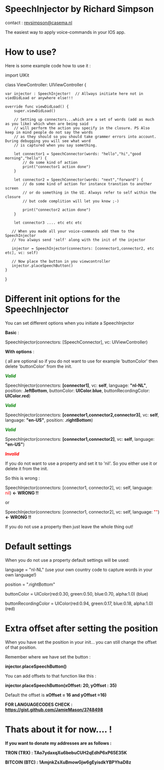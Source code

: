 # SpeechInjector by Richard Simpson 
contact : revsimpson@casema.nl

The easiest way to apply voice-commands in your IOS app.

# How to use?

Here is some example code how to use it :

import UIKit

class ViewController: UIViewController {

    var injector : SpeechInjector!  // Allways initiate here not in viedDidLoad or anywhere else!!!
    
    override func viewDidLoad() {
        super.viewDidLoad()
        
        // Setting up connectors...which are a set of words (add as much as you like) which when are being said
        // will perform the action you specify in the closure. PS Also keep in mind people do not say the words
        // as they should so you should take grammer errors into account. During debugging you will see what word
        // is captured when you say something.
        
        let connector1 = SpeechConnector(words: "hello","hi","good morning","hellu") {
            // do some kind of action
            print("connector1 action done") 
        }
        
        let connector2 = SpeechConnector(words: "next","forward") {
            // do some kind of action for instance transtion to another screen
            // or do something in the UI. Always refer to self within the closure
            // but code complition will let you know ;-)
            
            print("connector2 action done") 
        }
        
        let connector3 .... etc etc etc
 
       // When you made all your voice-commands add them to the SpeechInjector
       // You always send 'self' along with the init of the injector
       
       injector = SpeechInjector(connectors: [connector1,connector2, etc etc], vc: self)
       
       // Now place the button in you viewcontroller
       injector.placeSpeechButton()
    }
}


# Different init options for the SpeechInjector

You can set different options when you initiate a SpeechInjector 

<B>Basic</B> :

SpeechInjector(connectors: [SpeechConnector], vc: UIViewController)

 
<B>With options</B> :

( all are optional so if you do not want to use for example 'buttonColor' then delete 'buttonColor' from the init.

<B><i><font color="green">Valid</font></i></B>

SpeechInjector(connectors: <B>[connector1]</B>, vc: <B>self</B>, language: <B>"nl-NL"</B>, position: <B>.leftBottom</B>, buttonColor: <B>UIColor.blue</B>, buttonRecordingColor: <B>UIColor.red</B>)

<B><i><font color="green">Valid</font></i></B>

SpeechInjector(connectors: <B>[connector1,connector2,connector3]</B>, vc: <B>self</B>, language: <B>"en-US"</B>, position: <B>.rightBottom</B>)

<B><i><font color="green">Valid</font></i></B>

SpeechInjector(connectors: <B>[connector1,connector2]</B>, vc: <B>self</B>, language: <B>"en-US"</B>)


<B><i><font color="red">Invalid</font></i></B>

If you do not want to use a property and set it to 'nil'. So you either use it or delete it from the init.

So this is wrong : 

SpeechInjector(connectors: [connector1, connector2], vc: self, language: <font color="red">nil</font>) <B><- WRONG !!</B>


or


SpeechInjector(connectors: [connector1, connector2], vc: self, language: <font color="red">""</font>) <B><- WRONG !!</B>


If you do not use a property then just leave the whole thing out!


# Default settings


When you do not use a property default settings will be used:

language = "nl-NL"  (use your own country code to capture words in your own language!)

position = ".rightBottom" 

buttonColor = UIColor(red:0.30, green:0.50, blue:0.70, alpha:1.0) (blue)

buttonRecordingColor = UIColor(red:0.94, green:0.17, blue:0.18, alpha:1.0) (red)

# Extra offset after setting the position


When you have set the position in your init... you can still change the offset of that position.

Remember where we have set the button : 

<B>injector.placeSpeechButton()</B>

You can add offsets to that function like this :

<B>injector.placeSpeechButton(xOffset: 20, yOffset : 35)</B>

Default the offset is <B>xOffset = 16 and yOffset =16)
    

FOR LANGUAGECODES CHECK : https://gist.github.com/JamieMason/3748498
  
# Thats about it for now.... ! 


If you want to donate my addresses are as follows :

<B>TRON (TRX) : TAo7ydaxqXu6bebuCUH2qEdhP6xP65E35K</B>

<B>BITCOIN (BTC) : 1AmjnkZsXuBmowGjw6gEyisdkYBPYhaD8z</B>
